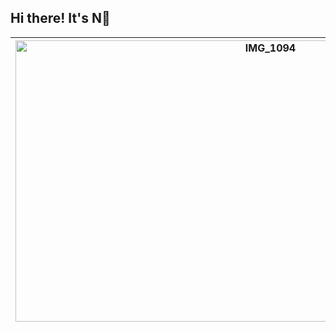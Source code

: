 <!-- DESKTOP -->
## Hi there! It's N👋

| <img src="https://github.com/behindd/behindd/assets/76596012/f31bae7d-d1fe-465e-ba96-8317629c1430" alt="IMG_1094" width="800" height="450" /> | <strong style="font-size: 45px;">𝕊𝔼ℂ𝕌ℝ𝕀𝕋𝕐 ℝ𝔼𝕊𝔼𝔸ℝℂℍ𝔼ℝ</strong><br>- Red Teamer/Pentester<br>- I do a little bit of Malware Development<br>- Things I do for fun: Video Games/Anime/Manga/Billiards/Martial Arts<br>- I love cats!<br>- Twitter/X : [https://twitter.com/justt_N](https://twitter.com/justt_N)<br>- YouTube : [https://www.youtube.com/@Cyber0xC](https://www.youtube.com/@Cyber0xC) |
|---|---|
